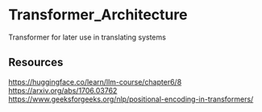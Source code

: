# Transformer_Architecture
Transformer for later use in translating systems

## Resources
https://huggingface.co/learn/llm-course/chapter6/8   
https://arxiv.org/abs/1706.03762   
https://www.geeksforgeeks.org/nlp/positional-encoding-in-transformers/
